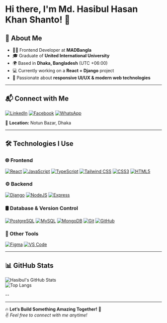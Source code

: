 # Hi there, I'm Md. Hasibul Hasan Khan Shanto! 👋  

## 🚀 About Me  

- 👨‍💻 Frontend Developer at **MADBangla**  
- 🎓 Graduate of **United International University**  
- 🌍 Based in **Dhaka, Bangladesh** (UTC +06:00)  
- 💻 Currently working on a **React + Django** project  
- 🎨 Passionate about **responsive UI/UX & modern web technologies**  

---

## 📬 Connect with Me  

[![LinkedIn](https://img.shields.io/badge/LinkedIn-0077B5?style=for-the-badge&logo=linkedin&logoColor=fff&labelColor=transparent&border=0077B5)](https://www.linkedin.com/in/hasibulshanto201217) 
[![Facebook](https://img.shields.io/badge/Facebook-1877F2?style=for-the-badge&logo=facebook&logoColor=fff&labelColor=transparent&border=1877F2)](https://www.facebook.com/hasibulhasan.shanto.1865) 
[![WhatsApp](https://img.shields.io/badge/WhatsApp-25D366?style=for-the-badge&logo=whatsapp&logoColor=fff&labelColor=transparent&border=25D366)](https://wa.me/8801774403474)


📍 **Location:** Notun Bazar, Dhaka  

---

## 🛠️ Technologies I Use  

### 🌐 Frontend  
[![React](https://img.shields.io/badge/React-61DAFB?style=for-the-badge&logo=react&logoColor=fff&labelColor=transparent&border=61DAFB)](https://reactjs.org) 
[![JavaScript](https://img.shields.io/badge/JavaScript-F7DF1E?style=for-the-badge&logo=javascript&logoColor=000&labelColor=transparent&border=F7DF1E)](https://developer.mozilla.org/en-US/docs/Web/JavaScript)
[![TypeScript](https://img.shields.io/badge/TypeScript-3178C6?style=for-the-badge&logo=typescript&logoColor=fff&labelColor=transparent&border=3178C6)](https://www.typescriptlang.org)
[![Tailwind CSS](https://img.shields.io/badge/TailwindCSS-38B2AC?style=for-the-badge&logo=tailwind-css&logoColor=fff&labelColor=transparent&border=38B2AC)](https://tailwindcss.com)
[![CSS3](https://img.shields.io/badge/CSS3-2965F1?style=for-the-badge&logo=css3&logoColor=fff&labelColor=transparent&border=2965F1)](https://www.w3.org/TR/css3-roadmap/)
[![HTML5](https://img.shields.io/badge/HTML5-E34F26?style=for-the-badge&logo=html5&logoColor=fff&labelColor=transparent&border=E34F26)](https://developer.mozilla.org/en-US/docs/Web/HTML)

### ⚙️ Backend  
[![Django](https://img.shields.io/badge/Django-092E20?style=for-the-badge&logo=django&logoColor=fff&labelColor=transparent&border=092E20)](https://www.djangoproject.com)
[![NodeJS](https://img.shields.io/badge/NodeJS-339933?style=for-the-badge&logo=node.js&logoColor=fff&labelColor=transparent&border=339933)](https://nodejs.org)
[![Express](https://img.shields.io/badge/Express-000?style=for-the-badge&logo=express&logoColor=fff&labelColor=transparent&border=000)](https://expressjs.com)

### 🛢️ Database & Version Control  
[![PostgreSQL](https://img.shields.io/badge/PostgreSQL-4169E1?style=for-the-badge&logo=postgresql&logoColor=fff&labelColor=transparent&border=4169E1)](https://www.postgresql.org)
[![MySQL](https://img.shields.io/badge/MySQL-4479A1?style=for-the-badge&logo=mysql&logoColor=fff&labelColor=transparent&border=4479A1)](https://www.mysql.com)
[![MongoDB](https://img.shields.io/badge/MongoDB-47A248?style=for-the-badge&logo=mongodb&logoColor=fff&labelColor=transparent&border=47A248)](https://www.mongodb.com)
[![Git](https://img.shields.io/badge/Git-F05032?style=for-the-badge&logo=git&logoColor=fff&labelColor=transparent&border=F05032)](https://git-scm.com)
[![GitHub](https://img.shields.io/badge/GitHub-181717?style=for-the-badge&logo=github&logoColor=fff&labelColor=transparent&border=181717)](https://github.com)

### 🧩 Other Tools  
[![Figma](https://img.shields.io/badge/Figma-F24E1E?style=for-the-badge&logo=figma&logoColor=fff&labelColor=transparent&border=F24E1E)](https://www.figma.com)
[![VS Code](https://img.shields.io/badge/VS%20Code-007ACC?style=for-the-badge&logo=visual-studio-code&logoColor=fff&labelColor=transparent&border=007ACC)](https://code.visualstudio.com)


---

## 📊 GitHub Stats  

![Hasibul's GitHub Stats](https://github-readme-stats.vercel.app/api?username=hasibul217&show_icons=true&hide_title=true&count_private=true&hide=prs&theme=radical)  
![Top Langs](https://github-readme-stats.vercel.app/api/top-langs/?username=hasibul217&layout=compact&theme=radical)  

--

---

🔥 **Let’s Build Something Amazing Together!** 🚀  
✌️ *Feel free to connect with me anytime!*  
